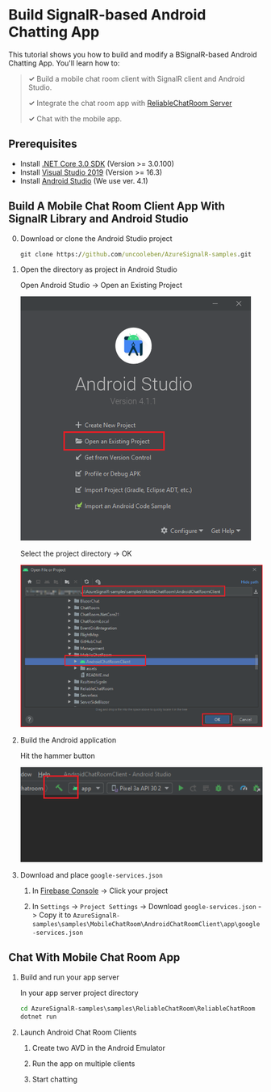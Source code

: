 # Build SignalR-based Android Chatting App

This tutorial shows you how to build and modify a BSignalR-based Android Chatting App. You'll learn how to:

> **&#x2713;** Build a mobile chat room client with SignalR client and Android Studio.
>
> **&#x2713;** Integrate the chat room app with [ReliableChatRoom Server](https://github.com/UncooleBen/AzureSignalR-samples/tree/master/samples/ReliableChatRoom)
>
> **&#x2713;** Chat with the mobile app.

## Prerequisites
* Install [.NET Core 3.0 SDK](https://dotnet.microsoft.com/download/dotnet-core/3.0) (Version >= 3.0.100)
* Install [Visual Studio 2019](https://visualstudio.microsoft.com/vs/) (Version >= 16.3)
* Install [Android Studio](https://developer.android.com/studio) (We use ver. 4.1)


## Build A Mobile Chat Room Client App With SignalR Library and Android Studio

0. Download or clone the Android Studio project
   
   ```cmd
   git clone https://github.com/uncooleben/AzureSignalR-samples.git
   ```

1. Open the directory as project in Android Studio

    Open Android Studio -> Open an Existing Project

    ![1-open-project](./assets/1-open-project.png)

    Select the project directory -> OK

    ![2-open-project](./assets/2-open-project.png)

2. Build the Android application

    Hit the hammer button

    ![3-build](./assets/3-build.png)

3. Download and place `google-services.json`

    1. In [Firebase Console](https://console.firebase.google.com/) -> Click your project

    2. In `Settings` -> `Project Settings` -> Download `google-services.json` -> Copy it to `AzureSignalR-samples\samples\MobileChatRoom\AndroidChatRoomClient\app\google-services.json`

## Chat With Mobile Chat Room App

1. Build and run your app server
    
    In your app server project directory
    ```cmd 
    cd AzureSignalR-samples\samples\ReliableChatRoom\ReliableChatRoom
    dotnet run
    ```


2. Launch Android Chat Room Clients

    1. Create two AVD in the Android Emulator

    2. Run the app on multiple clients

    3. Start chatting

